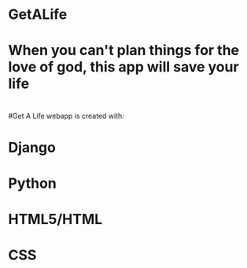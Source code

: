 # GetALife
# When you can't plan things for the love of god, this app will save your life
#
#Get A Life webapp is created with:
# Django
# Python
# HTML5/HTML
# CSS
